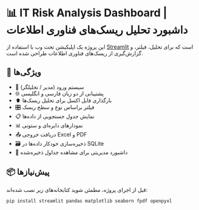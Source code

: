 # 📊 IT Risk Analysis Dashboard | داشبورد تحلیل ریسک‌های فناوری اطلاعات

این پروژه یک اپلیکیشن تحت وب با استفاده از [Streamlit](https://streamlit.io/) است که برای تحلیل، فیلتر، و گزارش‌گیری از ریسک‌های فناوری اطلاعات طراحی شده است.

## 🚀 ویژگی‌ها

- 🔐 سیستم ورود (مدیر / تحلیلگر)
- 🌐 پشتیبانی از دو زبان فارسی و انگلیسی
- ⬆️ بارگذاری فایل اکسل برای تحلیل ریسک‌ها
- 🎛 فیلتر براساس نوع و سطح ریسک
- 📋 نمایش جدول جستجویی از داده‌ها
- 📊 نمودارهای دایره‌ای و ستونی
- 📤 دریافت خروجی Excel و PDF
- 🗃 ذخیره‌سازی خودکار داده‌ها در SQLite
- 📂 داشبورد مدیریتی برای مشاهده جداول ذخیره‌شده

## 📦 پیش‌نیازها

قبل از اجرای پروژه، مطمئن شوید کتابخانه‌های زیر نصب شده‌اند:

```bash
pip install streamlit pandas matplotlib seaborn fpdf openpyxl
